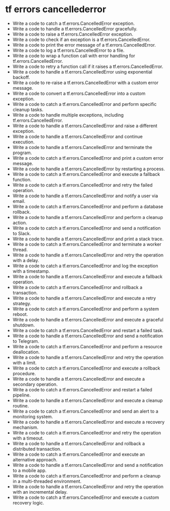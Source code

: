 # tf errors cancellederror

- Write a code to catch a tf.errors.CancelledError exception.
- Write a code to handle a tf.errors.CancelledError gracefully.
- Write a code to raise a tf.errors.CancelledError exception.
- Write a code to check if an exception is a tf.errors.CancelledError.
- Write a code to print the error message of a tf.errors.CancelledError.
- Write a code to log a tf.errors.CancelledError to a file.
- Write a code to wrap a function call with error handling for tf.errors.CancelledError.
- Write a code to retry a function call if it raises a tf.errors.CancelledError.
- Write a code to handle a tf.errors.CancelledError using exponential backoff.
- Write a code to re-raise a tf.errors.CancelledError with a custom error message.
- Write a code to convert a tf.errors.CancelledError into a custom exception.
- Write a code to catch a tf.errors.CancelledError and perform specific cleanup tasks.
- Write a code to handle multiple exceptions, including tf.errors.CancelledError.
- Write a code to handle a tf.errors.CancelledError and raise a different exception.
- Write a code to handle a tf.errors.CancelledError and continue execution.
- Write a code to handle a tf.errors.CancelledError and terminate the program.
- Write a code to catch a tf.errors.CancelledError and print a custom error message.
- Write a code to handle a tf.errors.CancelledError by restarting a process.
- Write a code to catch a tf.errors.CancelledError and execute a fallback function.
- Write a code to catch a tf.errors.CancelledError and retry the failed operation.
- Write a code to handle a tf.errors.CancelledError and notify a user via email.
- Write a code to catch a tf.errors.CancelledError and perform a database rollback.
- Write a code to handle a tf.errors.CancelledError and perform a cleanup action.
- Write a code to catch a tf.errors.CancelledError and send a notification to Slack.
- Write a code to handle a tf.errors.CancelledError and print a stack trace.
- Write a code to catch a tf.errors.CancelledError and terminate a worker thread.
- Write a code to handle a tf.errors.CancelledError and retry the operation with a delay.
- Write a code to catch a tf.errors.CancelledError and log the exception with a timestamp.
- Write a code to handle a tf.errors.CancelledError and execute a fallback operation.
- Write a code to catch a tf.errors.CancelledError and rollback a transaction.
- Write a code to handle a tf.errors.CancelledError and execute a retry strategy.
- Write a code to catch a tf.errors.CancelledError and perform a system reboot.
- Write a code to handle a tf.errors.CancelledError and execute a graceful shutdown.
- Write a code to catch a tf.errors.CancelledError and restart a failed task.
- Write a code to handle a tf.errors.CancelledError and send a notification to Telegram.
- Write a code to catch a tf.errors.CancelledError and perform a resource deallocation.
- Write a code to handle a tf.errors.CancelledError and retry the operation with a limit.
- Write a code to catch a tf.errors.CancelledError and execute a rollback procedure.
- Write a code to handle a tf.errors.CancelledError and execute a secondary operation.
- Write a code to catch a tf.errors.CancelledError and restart a failed pipeline.
- Write a code to handle a tf.errors.CancelledError and execute a cleanup routine.
- Write a code to catch a tf.errors.CancelledError and send an alert to a monitoring system.
- Write a code to handle a tf.errors.CancelledError and execute a recovery mechanism.
- Write a code to catch a tf.errors.CancelledError and retry the operation with a timeout.
- Write a code to handle a tf.errors.CancelledError and rollback a distributed transaction.
- Write a code to catch a tf.errors.CancelledError and execute an alternative approach.
- Write a code to handle a tf.errors.CancelledError and send a notification to a mobile app.
- Write a code to catch a tf.errors.CancelledError and perform a cleanup in a multi-threaded environment.
- Write a code to handle a tf.errors.CancelledError and retry the operation with an incremental delay.
- Write a code to catch a tf.errors.CancelledError and execute a custom recovery logic.